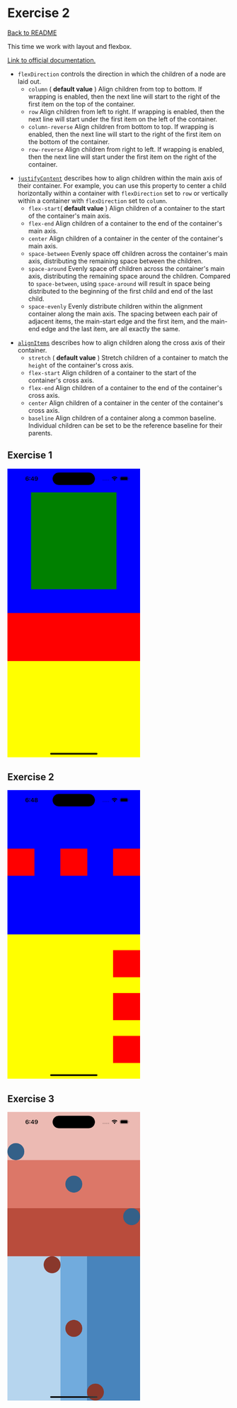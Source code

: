 # Exercise 2

[Back to README](README.md)

This time we work with layout and flexbox.

[Link to official documentation.](https://reactnative.dev/docs/flexbox?language=typescript#justify-content)

- `flexDirection` controls the direction in which the children of a node are laid out.
  * `column` ( **default value** ) Align children from top to bottom. If wrapping is enabled, then the next line will start to the right of the first item on the top of the container.
  * `row` Align children from left to right. If wrapping is enabled, then the next line will start under the first item on the left of the container.
  * `column-reverse` Align children from bottom to top. If wrapping is enabled, then the next line will start to the right of the first item on the bottom of the container.
  * `row-reverse` Align children from right to left. If wrapping is enabled, then the next line will start under the first item on the right of the container.

* [`justifyContent`](https://reactnative.dev/docs/layout-props#justifycontent) describes how to align children within the main axis of their container. For example, you can use this property to center a child horizontally within a container with `flexDirection` set to `row` or vertically within a container with `flexDirection` set to `column`.
  * `flex-start`( **default value** ) Align children of a container to the start of the container's main axis.
  * `flex-end` Align children of a container to the end of the container's main axis.
  * `center` Align children of a container in the center of the container's main axis.
  * `space-between` Evenly space off children across the container's main axis, distributing the remaining space between the children.
  * `space-around` Evenly space off children across the container's main axis, distributing the remaining space around the children. Compared to `space-between`, using `space-around` will result in space being distributed to the beginning of the first child and end of the last child.
  * `space-evenly` Evenly distribute children within the alignment container along the main axis. The spacing between each pair of adjacent items, the main-start edge and the first item, and the main-end edge and the last item, are all exactly the same.

- [`alignItems`](https://reactnative.dev/docs/layout-props#alignitems) describes how to align children along the cross axis of their container.
  * `stretch` ( **default value** ) Stretch children of a container to match the `height` of the container's cross axis.
  * `flex-start` Align children of a container to the start of the container's cross axis.
  * `flex-end` Align children of a container to the end of the container's cross axis.
  * `center` Align children of a container in the center of the container's cross axis.
  * `baseline` Align children of a container along a common baseline. Individual children can be set to be the reference baseline for their parents.

## Exercise 1

<img src="image/Exercise2/1711317005915.png" width="300">

## Exercise 2

<img src="image/Exercise2/1711316942762.png" width="300">

## Exercise 3

<img src="image/Exercise2/1711316970816.png" width="300">